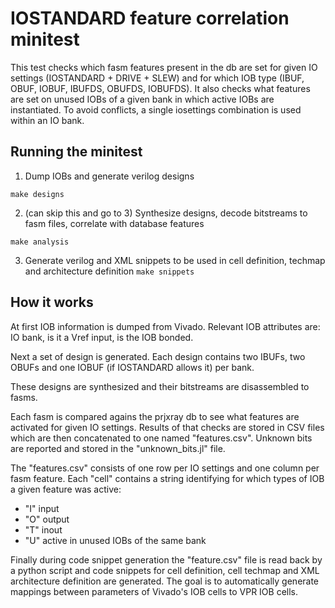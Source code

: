 # IOSTANDARD feature correlation minitest

This test checks which fasm features present in the db are set for given IO settings (IOSTANDARD + DRIVE + SLEW) and for which IOB type (IBUF, OBUF, IOBUF, IBUFDS, OBUFDS, IOBUFDS). It also checks what features are set on unused IOBs of a given bank in which active IOBs are instantiated. To avoid conflicts, a single iosettings combination is used within an IO bank.

## Running the minitest

1. Dump IOBs and generate verilog designs

`
make designs
`

2. (can skip this and go to 3) Synthesize designs, decode bitstreams to fasm files, correlate with database features

`
make analysis
`

3. Generate verilog and XML snippets to be used in cell definition, techmap and architecture definition
`
make snippets
`

## How it works

At first IOB information is dumped from Vivado. Relevant IOB attributes are: IO bank, is it a Vref input, is the IOB bonded.

Next a set of design is generated. Each design contains two IBUFs, two OBUFs and one IOBUF (if IOSTANDARD allows it) per bank.

These designs are synthesized and their bitstreams are disassembled to fasms.

Each fasm is compared agains the prjxray db to see what features are activated for given IO settings. Results of that checks are stored in CSV files which are then concatenated to one named "features.csv". Unknown bits are reported and stored in the "unknown_bits.jl" file.

The "features.csv" consists of one row per IO settings and one column per fasm feature. Each "cell" contains a string identifying for which types of IOB a given feature was active:
 - "I" input
 - "O" output
 - "T" inout
 - "U" active in unused IOBs of the same bank

Finally during code snippet generation the "feature.csv" file is read back by a python script and code snippets for cell definition, cell techmap and XML architecture definition are generated. The goal is to automatically generate mappings between parameters of Vivado's IOB cells to VPR IOB cells.

